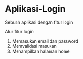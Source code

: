 # Aplikasi-Login
Sebuah aplikasi dengan fitur login

Alur fitur login:
1. Memasukan email dan password
2. Memvalidasi masukan
3. Menampilkan halaman home
